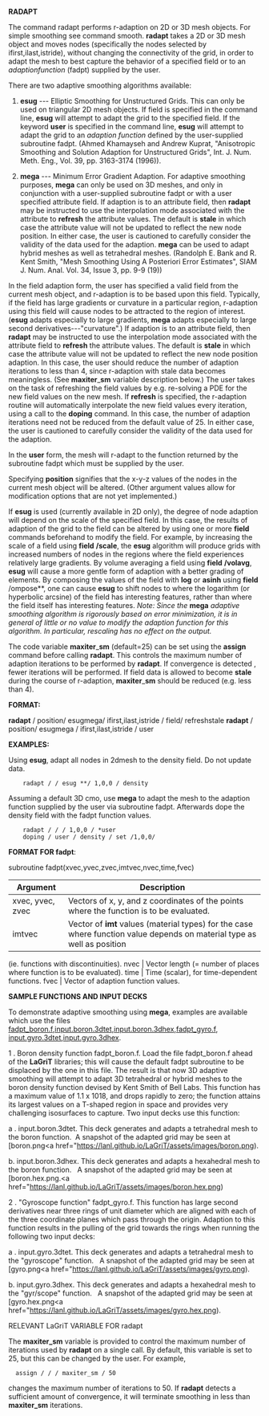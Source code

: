  **RADAPT**

  The command radapt performs r-adaption on 2D or 3D mesh objects. For
  simple smoothing see command smooth. **radapt** takes a 2D or 3D mesh
  object and moves nodes (specifically the nodes selected by
  ifirst,ilast,istride), without changing the connectivity of the
  grid, in order to adapt the mesh to best capture the behavior of a
  specified field or to an *adaptionfunction* (fadpt) supplied by the
  user.

  There are two adaptive smoothing algorithms available:
  1. **esug** --- Elliptic Smoothing for Unstructured Grids. This can
  only be used on triangular 2D mesh objects. If field is specified in
  the command line, **esug** will attempt to adapt the grid to the
  specified field. If the keyword **user** is specified in the command
  line, **esug** will attempt to adapt the grid to an *adaption
  function* defined by the user-supplied subroutine fadpt. (Ahmed
  Khamayseh and Andrew Kuprat, "Anisotropic Smoothing and Solution
  Adaption for Unstructured Grids", Int. J. Num. Meth. Eng., Vol. 39,
  pp. 3163-3174 (1996)).
  
  2. **mega** --- Minimum Error Gradient Adaption. For adaptive
  smoothing purposes, **mega** can only be used on 3D meshes, and only
  in conjunction with a user-supplied subroutine fadpt or with a user
  specified attribute field. If adaption is to an attribute field,
  then ****radapt**** may be instructed to use the interpolation mode
  associated with the attribute to **refresh** the attribute values.
  The default is **stale** in which case the attribute value will not
  be updated to reflect the new node position. In either case, the
  user is cautioned to carefully consider the validity of the data
  used for the adaption. **mega** can be used to adapt hybrid meshes
  as well as tetrahedral meshes. (Randolph E. Bank and R. Kent Smith,
  "Mesh Smoothing Using A Posteriori Error Estimates", SIAM J. Num.
  Anal. Vol. 34, Issue 3, pp. 9-9 (19))

  In the field adaption form, the user has specified a valid field
  from the current mesh object, and r-adaption is to be based upon
  this field. Typically, if the field has large gradients or curvature
  in a particular region, r-adaption using this field will cause nodes
  to be attracted to the region of interest. (**esug** adapts
  especially to large gradients, **mega** adapts especially to large
  second derivatives---"curvature".) If adaption is to an attribute
  field, then ****radapt**** may be instructed to use the interpolation
  mode associated with the attribute field to **refresh** the
  attribute values. The default is **stale** in which case the
  attribute value will not be updated to reflect the new node position
  adaption. In this case, the user should reduce the number of
  adaption iterations to less than 4, since r-adaption with stale data
  becomes meaningless. (See **maxiter**\_**sm** variable description
  below.) The user takes on the task of refreshing the field values by
  e.g. re-solving a PDE for the new field values on the new mesh. If
  **refresh** is specified, the r-adaption routine will automatically
  interpolate the new field values every iteration, using a call to
  the **doping** command. In this case, the number of adaption
  iterations need not be reduced from the default value of 25. In
  either case, the user is cautioned to carefully consider the
  validity of the data used for the adaption.

  In the **user** form, the mesh will r-adapt to the function returned
  by the subroutine fadpt which must be supplied by the user.

  Specifying **position** signifies that the x-y-z values of the nodes
  in the current mesh object will be altered. (Other argument values
  allow for modification options that are not yet implemented.)

  If **esug** is used (currently available in 2D only), the degree of
  node adaption will depend on the scale of the specified field. In
  this case, the results of adaption of the grid to the field can be
  altered by using one or more **field** commands beforehand to modify
  the field. For example, by increasing the scale of a field using
  **field** **/scale**, the **esug** algorithm will produce grids with
  increased numbers of nodes in the regions where the field
  experiences relatively large gradients. By volume averaging a field
  using **field** **/volavg**, **esug** will cause a more gentle form
  of adaption with a better grading of elements. By composing the
  values of the field with **log** or **asinh** using **field**
  /ompose**, one can cause **esug** to shift nodes to where the
  logarithm (or hyperbolic arcsine) of the field has interesting
  features, rather than where the field itself has interesting
  features. *Note: Since the* **mega** *adaptive smoothing algorithm
  is rigorously based on error minimization, it is in general of
  little or no value to modify the adaption function for this
  algorithm. In particular, rescaling has no effect on the output.*

  The code variable **maxiter**\_**sm** (default=25) can be set using
  the **assign** command before calling ****radapt****. This controls the
  maximum number of adaption iterations to be performed by ****radapt****.
  If convergence is detected , fewer iterations will be performed. If
  field data is allowed to become **stale** during the course of
  r-adaption, **maxiter**\_**sm** should be reduced (e.g. less than
  4).

 **FORMAT:**

**radapt** / position/  esugmega/ ifirst,ilast,istride / field/ refreshstale
**radapt** /  position/   esugmega / ifirst,ilast,istride /  user

 **EXAMPLES:**

Using **esug**, adapt all nodes in 2dmesh to the density field. Do
not update data.
 
		radapt / / esug **/ 1,0,0 / density
 
Assuming a default 3D cmo, use **mega** to adapt the mesh to the
adaption function supplied by the user via subroutine fadpt.
Afterwards dope the density field with the fadpt function values.
 
		radapt / / / 1,0,0 / *user
		doping / user / density / set /1,0,0/

 **FORMAT FOR fadpt**:

  subroutine fadpt(xvec,yvec,zvec,imtvec,nvec,time,fvec)

Argument | Description
--- | ---
xvec, yvec, zvec | Vectors of x, y, and z coordinates of the points where the function is to be evaluated.
imtvec | Vector of **imt** values (material types) for the case  where function value depends on material type as well as position
(ie. functions with discontinuities).
nvec | Vector length (= number of places where function is to be evaluated).
time | Time (scalar), for time-dependent functions.
fvec | Vector of adaption function values.

 
 **SAMPLE FUNCTIONS AND INPUT DECKS**

  To demonstrate adaptive smoothing using **mega**, examples are
  available which use the files
  [fadpt\_boron.f](../../fadpt_boron.f),[input.boron.3dtet](../../input.boron.3dtet),[input.boron.3dhex](../../input.boron.3dhex),[fadpt\_gyro.f](../../fadpt_gyro.f),
  [input.gyro.3dtet](../../input.gyro.3dtet),[input.gyro.3dhex](../../input.gyro.3dhex).

  1
. Boron density function fadpt\_boron.f. Load the file fadpt\_boron.f
  ahead of the **LaGriT** libraries; this will cause the default fadpt
  subroutine to be displaced by the one in this file. The result is that
  now 3D adaptive smoothing will attempt to adapt 3D tetrahedral or hybrid
  meshes to the boron density function devised by Kent Smith of Bell Labs.
  This function has a maximum value of 1.1 x 1018, and drops rapidly to
  zero; the function attains its largest values on a T-shaped region in
  space and provides very challenging isosurfaces to capture. Two input
  decks use this function:
 
   a
. input.boron.3dtet. This deck generates and adapts a tetrahedral mesh
   to the boron function.  A snapshot of the adapted grid may be seen at
   [boron.png<a href="https://lanl.github.io/LaGriT/assets/images/boron.png).

   b. input.boron.3dhex. This deck generates and adapts a hexahedral mesh
   to the boron function.   A snapshot of the adapted grid may be seen at
   [boron.hex.png.<a href="https://lanl.github.io/LaGriT/assets/images/boron.hex.png)
 
  2
. "Gyroscope function" fadpt\_gyro.f. This function has large second
  derivatives near three rings of unit diameter which are aligned with
  each of the three coordinate planes which pass through the origin.
  Adaption to this function results in the pulling of the grid towards the
  rings when running the following two input decks:
 
   a
. input.gyro.3dtet. This deck generates and adapts a tetrahedral mesh
   to the "gyroscope" function.   A snapshot of the adapted grid may be
   seen at [gyro.png<a href="https://lanl.github.io/LaGriT/assets/images/gyro.png).

   b. input.gyro.3dhex. This deck generates and adapts a hexahedral mesh to
   the "gyr/scope" function.   A snapshot of the adapted grid may be seen
   at [gyro.hex.png<a href="https://lanl.github.io/LaGriT/assets/images/gyro.hex.png).
 
  RELEVANT LaGriT VARIABLE FOR radapt

  The **maxiter\_sm** variable is provided to control the maximum
  number of iterations used by **radapt** on a single call. By
  default, this variable is set to 25, but this can be changed by the
  user. For example,
 
      assign / / / maxiter_sm / 50
      
  changes the maximum number of iterations to 50. If **radapt**
  detects a sufficient amount of convergence, it will terminate
  smoothing in less than **maxiter\_sm** iterations.
